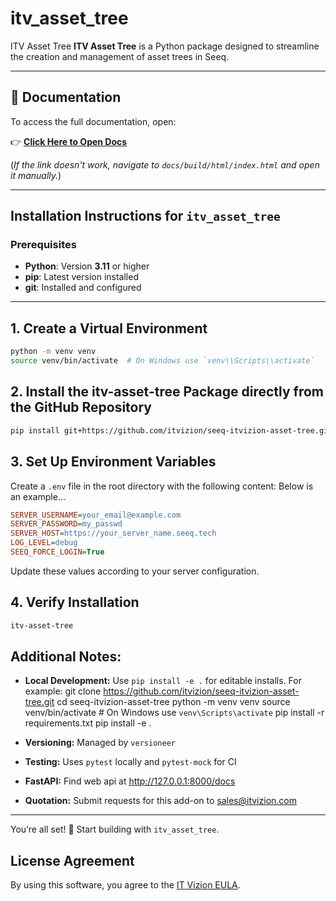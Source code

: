 # itv_asset_tree
ITV Asset Tree  **ITV Asset Tree** is a Python package designed to streamline the creation and management of asset trees in Seeq. 

---

## 📖 Documentation

To access the full documentation, open:

👉 **[Click Here to Open Docs](docs/build/html/index.html)**

(_If the link doesn't work, navigate to `docs/build/html/index.html` and open it manually._)

---

## **Installation Instructions for `itv_asset_tree`**
### **Prerequisites**
- **Python**: Version **3.11** or higher  
- **pip**: Latest version installed  
- **git**: Installed and configured  

---

## 1. Create a Virtual Environment
```bash
python -m venv venv
source venv/bin/activate  # On Windows use `venv\\Scripts\\activate`
```

## 2. Install the itv-asset-tree Package directly from the GitHub Repository
```bash
pip install git+https://github.com/itvizion/seeq-itvizion-asset-tree.git
```

## 3. Set Up Environment Variables
Create a `.env` file in the root directory with the following content:
Below is an example...
```ini
SERVER_USERNAME=your_email@example.com
SERVER_PASSWORD=my_passwd
SERVER_HOST=https://your_server_name.seeq.tech
LOG_LEVEL=debug
SEEQ_FORCE_LOGIN=True
```
Update these values according to your server configuration.

## 4. Verify Installation
```bash
itv-asset-tree
```

## Additional Notes:
- **Local Development:** Use `pip install -e .` for editable installs.
    For example:
    git clone https://github.com/itvizion/seeq-itvizion-asset-tree.git
    cd seeq-itvizion-asset-tree
    python -m venv venv
    source venv/bin/activate  # On Windows use `venv\Scripts\activate`
    pip install -r requirements.txt
    pip install -e .

- **Versioning:** Managed by `versioneer`
- **Testing:** Uses `pytest` locally and `pytest-mock` for CI
- **FastAPI:** Find web api at http://127.0.0.1:8000/docs

- **Quotation:** Submit requests for this add-on to sales@itvizion.com

---
You’re all set! 🎉 Start building with `itv_asset_tree`.

## License Agreement
By using this software, you agree to the [IT Vizion EULA](https://itvizion.com/eula).

